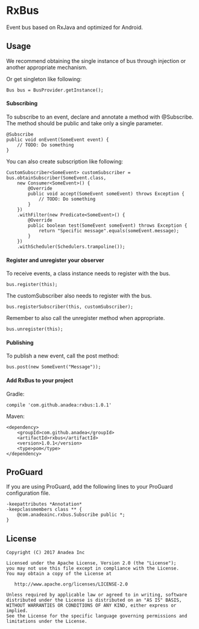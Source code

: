 RxBus
===========

Event bus based on RxJava and optimized for Android.

Usage
-------

We recommend obtaining the single instance of bus through injection or another appropriate mechanism.

Or get singleton like following:

```
Bus bus = BusProvider.getInstance();
```

#### Subscribing

To subscribe to an event, declare and annotate a method with @Subscribe. The method should be public and take only a single parameter.

```
@Subscribe
public void onEvent(SomeEvent event) {
    // TODO: Do something
}
```

You can also create subscription like following:

```
CustomSubscriber<SomeEvent> customSubscriber = bus.obtainSubscriber(SomeEvent.class,
    new Consumer<SomeEvent>() {
        @Override
        public void accept(SomeEvent someEvent) throws Exception {
            // TODO: Do something
        }
    })
    .withFilter(new Predicate<SomeEvent>() {
        @Override
        public boolean test(SomeEvent someEvent) throws Exception {
            return "Specific message".equals(someEvent.message);
        }
    })
    .withScheduler(Schedulers.trampoline());
```

#### Register and unregister your observer

To receive events, a class instance needs to register with the bus.

```
bus.register(this);
```

The customSubscriber also needs to register with the bus.

```
bus.registerSubscriber(this, customSubscriber);
```

Remember to also call the unregister method when appropriate.
```
bus.unregister(this);
```

#### Publishing

To publish a new event, call the post method:

```
bus.post(new SomeEvent("Message"));
```

#### Add RxBus to your project

Gradle:

```
compile 'com.github.anadea:rxbus:1.0.1'
```

Maven:

```
<dependency>
    <groupId>com.github.anadea</groupId>
    <artifactId>rxbus</artifactId>
    <version>1.0.1</version>
    <type>pom</type>
</dependency>

```

ProGuard
-------

If you are using ProGuard, add the following lines to your ProGuard configuration file.

```
-keepattributes *Annotation*
-keepclassmembers class ** {
    @com.anadeainc.rxbus.Subscribe public *;
}
```

License
-------

    Copyright (C) 2017 Anadea Inc

    Licensed under the Apache License, Version 2.0 (the "License");
    you may not use this file except in compliance with the License.
    You may obtain a copy of the License at

       http://www.apache.org/licenses/LICENSE-2.0

    Unless required by applicable law or agreed to in writing, software
    distributed under the License is distributed on an "AS IS" BASIS,
    WITHOUT WARRANTIES OR CONDITIONS OF ANY KIND, either express or implied.
    See the License for the specific language governing permissions and
    limitations under the License.
